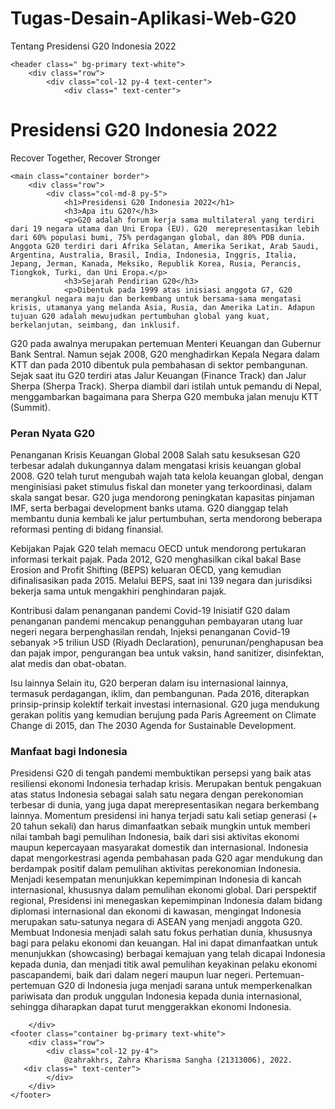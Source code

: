 # Tugas-Desain-Aplikasi-Web-G20
Tentang Presidensi G20 Indonesia 2022

<html lang="en">

<head>
    <meta charset="UTF-8">
    <meta http-equiv="X-UA-Compatible" content="IE=edge">
    <meta name="viewport" content="width=device-width, initial-scale=1.0">
    <title>Kolom</title>
    <link href="https://cdn.jsdelivr.net/npm/bootstrap@5.2.2/dist/css/bootstrap.min.css" rel="stylesheet" integrity="sha384-Zenh87qX5JnK2Jl0vWa8Ck2rdkQ2Bzep5IDxbcnCeuOxjzrPF/et3URy9Bv1WTRi" crossorigin="anonymous">
<script src="https://cdn.jsdelivr.net/npm/bootstrap@5.2.2/dist/js/bootstrap.bundle.min.js" integrity="sha384-OERcA2EqjJCMA+/3y+gxIOqMEjwtxJY7qPCqsdltbNJuaOe923+mo//f6V8Qbsw3" crossorigin="anonymous"></script>
</head>

<body>

    <header class=" bg-primary text-white">
        <div class="row">
            <div class="col-12 py-4 text-center">
            	<div class=" text-center">

</div>
                <h1 class="display-1">Presidensi G20 Indonesia 2022</h1>
                <p class="lead">Recover Together, Recover Stronger</p>
            </div>
        </div>
    </header>

    <main class="container border">
        <div class="row">
            <div class="col-md-8 py-5">
                <h1>Presidensi G20 Indonesia 2022</h1>
                <h3>Apa itu G20?</h3>
                <p>G20 adalah forum kerja sama multilateral yang terdiri dari 19 negara utama dan Uni Eropa (EU). G20  merepresentasikan lebih dari 60% populasi bumi, 75% perdagangan global, dan 80% PDB dunia. Anggota G20 terdiri dari Afrika Selatan, Amerika Serikat, Arab Saudi, Argentina, Australia, Brasil, India, Indonesia, Inggris, Italia, Jepang, Jerman, Kanada, Meksiko, Republik Korea, Rusia, Perancis, Tiongkok, Turki, dan Uni Eropa.</p>
                <h3>Sejarah Pendirian G20</h3>
                <p>Dibentuk pada 1999 atas inisiasi anggota G7, G20 merangkul negara maju dan berkembang untuk bersama-sama mengatasi krisis, utamanya yang melanda Asia, Rusia, dan Amerika Latin. Adapun tujuan G20 adalah mewujudkan pertumbuhan global yang kuat, berkelanjutan, seimbang, dan inklusif.

G20 pada awalnya merupakan pertemuan Menteri Keuangan dan Gubernur Bank Sentral. Namun sejak 2008, G20 menghadirkan Kepala Negara dalam KTT dan pada 2010 dibentuk pula pembahasan di sektor pembangunan. Sejak saat itu G20 terdiri atas Jalur Keuangan (Finance Track) dan Jalur Sherpa (Sherpa Track). Sherpa diambil dari istilah untuk pemandu di Nepal, menggambarkan bagaimana para Sherpa G20 membuka jalan menuju KTT (Summit).</p>
<h3>Peran Nyata G20</h3>
<p>Penanganan Krisis Keuangan Global 2008
Salah satu kesuksesan G20 terbesar adalah dukungannya dalam mengatasi krisis keuangan global 2008. G20 telah turut mengubah wajah tata kelola keuangan global, dengan menginisiasi paket stimulus fiskal dan moneter yang terkoordinasi, dalam skala sangat besar. G20 juga mendorong peningkatan kapasitas pinjaman IMF, serta berbagai development banks utama. G20 dianggap telah membantu dunia kembali ke jalur pertumbuhan, serta mendorong beberapa reformasi penting di bidang finansial.

Kebijakan Pajak
G20 telah memacu OECD untuk mendorong pertukaran informasi terkait pajak. Pada 2012, G20 menghasilkan cikal bakal Base Erosion and Profit Shifting (BEPS) keluaran OECD, yang kemudian difinalisasikan pada 2015. Melalui BEPS, saat ini 139 negara dan jurisdiksi bekerja sama untuk mengakhiri penghindaran pajak.

Kontribusi dalam penanganan pandemi Covid-19
Inisiatif G20 dalam penanganan pandemi mencakup penangguhan pembayaran utang luar negeri negara berpenghasilan rendah, Injeksi penanganan Covid-19 sebanyak >5 triliun USD (Riyadh Declaration), penurunan/penghapusan bea dan pajak impor, pengurangan bea untuk vaksin, hand sanitizer, disinfektan, alat medis dan obat-obatan.

Isu lainnya
Selain itu, G20 berperan dalam isu internasional lainnya, termasuk perdagangan, iklim, dan pembangunan. Pada 2016, diterapkan prinsip-prinsip kolektif terkait investasi internasional. G20 juga mendukung gerakan politis yang kemudian berujung pada Paris Agreement on Climate Change di 2015, dan The 2030 Agenda for Sustainable Development.

</p>
<h3>Manfaat bagi Indonesia</h3>
<p>Presidensi G20 di tengah pandemi membuktikan persepsi yang baik atas resiliensi ekonomi Indonesia terhadap krisis.
Merupakan bentuk pengakuan atas status Indonesia sebagai salah satu negara dengan perekonomian terbesar di dunia, yang juga dapat merepresentasikan negara berkembang lainnya.
Momentum presidensi ini hanya terjadi satu kali setiap generasi (+ 20 tahun sekali) dan harus dimanfaatkan sebaik mungkin untuk memberi nilai tambah bagi pemulihan Indonesia, baik dari sisi aktivitas ekonomi maupun kepercayaan masyarakat domestik dan internasional.
Indonesia dapat mengorkestrasi agenda pembahasan pada G20 agar mendukung dan berdampak positif dalam pemulihan aktivitas perekonomian Indonesia.
Menjadi kesempatan menunjukkan kepemimpinan Indonesia di kancah internasional, khususnya dalam pemulihan ekonomi global. Dari perspektif regional, Presidensi ini menegaskan kepemimpinan Indonesia dalam bidang diplomasi internasional dan ekonomi di kawasan, mengingat Indonesia merupakan satu-satunya negara di ASEAN yang menjadi anggota G20.
Membuat Indonesia menjadi salah satu fokus perhatian dunia, khususnya bagi para pelaku ekonomi dan keuangan. Hal ini dapat dimanfaatkan untuk menunjukkan (showcasing) berbagai kemajuan yang telah dicapai Indonesia kepada dunia, dan menjadi titik awal pemulihan keyakinan pelaku ekonomi pascapandemi, baik dari dalam negeri maupun luar negeri.
Pertemuan-pertemuan G20 di Indonesia juga menjadi sarana untuk memperkenalkan pariwisata dan produk unggulan Indonesia kepada dunia internasional, sehingga diharapkan dapat turut menggerakkan ekonomi Indonesia.</p>

        </div>
    <footer class="container bg-primary text-white">
        <div class="row">
            <div class="col-12 py-4">
            	@zahrakhrs, Zahra Kharisma Sangha (21313006), 2022.
       <div class=" text-center">
            </div>
        </div>
    </footer>


